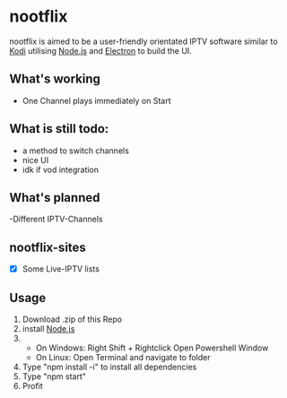 # nootflix
nootflix is aimed to be a user-friendly orientated IPTV software similar to <a href="https://github.com/xbmc/xbmc">Kodi</a>
utilising <a href="https://nodejs.org/en/">Node.js</a> and <a href="https://electronjs.org">Electron</a> to build the UI.

## What's working
- One Channel plays immediately on Start

## What is still todo:
- a method to switch channels
- nice UI
- idk if vod integration

## What's planned
-Different IPTV-Channels

## nootflix-sites
- [x] Some Live-IPTV lists <br>


## Usage
1. Download .zip of this Repo
2. install <a href="https://nodejs.org/en/download/">Node.js</a>
3. 
     - On Windows: Right Shift + Rightclick Open Powershell Window
      - On Linux: Open Terminal and navigate to folder
4. Type "npm install -i" to install all dependencies
5. Type "npm start"
6. Profit
